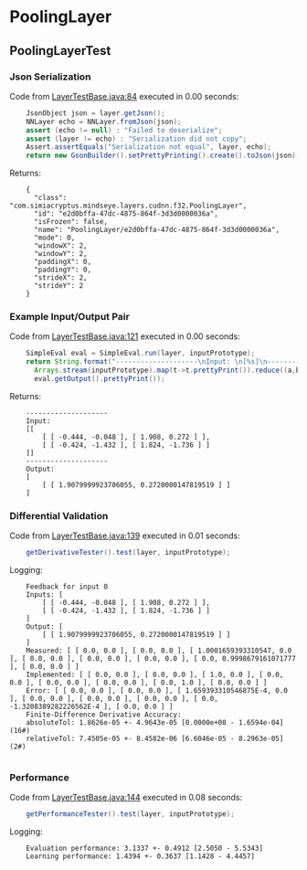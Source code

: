 # PoolingLayer
## PoolingLayerTest
### Json Serialization
Code from [LayerTestBase.java:84](../../../../../../../../../MindsEye/src/test/java/com/simiacryptus/mindseye/layers/LayerTestBase.java#L84) executed in 0.00 seconds: 
```java
    JsonObject json = layer.getJson();
    NNLayer echo = NNLayer.fromJson(json);
    assert (echo != null) : "Failed to deserialize";
    assert (layer != echo) : "Serialization did not copy";
    Assert.assertEquals("Serialization not equal", layer, echo);
    return new GsonBuilder().setPrettyPrinting().create().toJson(json);
```

Returns: 

```
    {
      "class": "com.simiacryptus.mindseye.layers.cudnn.f32.PoolingLayer",
      "id": "e2d0bffa-47dc-4875-864f-3d3d0000036a",
      "isFrozen": false,
      "name": "PoolingLayer/e2d0bffa-47dc-4875-864f-3d3d0000036a",
      "mode": 0,
      "windowX": 2,
      "windowY": 2,
      "paddingX": 0,
      "paddingY": 0,
      "strideX": 2,
      "strideY": 2
    }
```



### Example Input/Output Pair
Code from [LayerTestBase.java:121](../../../../../../../../../MindsEye/src/test/java/com/simiacryptus/mindseye/layers/LayerTestBase.java#L121) executed in 0.00 seconds: 
```java
    SimpleEval eval = SimpleEval.run(layer, inputPrototype);
    return String.format("--------------------\nInput: \n[%s]\n--------------------\nOutput: \n%s",
      Arrays.stream(inputPrototype).map(t->t.prettyPrint()).reduce((a,b)->a+",\n"+b).get(),
      eval.getOutput().prettyPrint());
```

Returns: 

```
    --------------------
    Input: 
    [[
    	[ [ -0.444, -0.048 ], [ 1.908, 0.272 ] ],
    	[ [ -0.424, -1.432 ], [ 1.824, -1.736 ] ]
    ]]
    --------------------
    Output: 
    [
    	[ [ 1.9079999923706055, 0.2720000147819519 ] ]
    ]
```



### Differential Validation
Code from [LayerTestBase.java:139](../../../../../../../../../MindsEye/src/test/java/com/simiacryptus/mindseye/layers/LayerTestBase.java#L139) executed in 0.01 seconds: 
```java
    getDerivativeTester().test(layer, inputPrototype);
```
Logging: 
```
    Feedback for input 0
    Inputs: [
    	[ [ -0.444, -0.048 ], [ 1.908, 0.272 ] ],
    	[ [ -0.424, -1.432 ], [ 1.824, -1.736 ] ]
    ]
    Output: [
    	[ [ 1.9079999923706055, 0.2720000147819519 ] ]
    ]
    Measured: [ [ 0.0, 0.0 ], [ 0.0, 0.0 ], [ 1.0001659393310547, 0.0 ], [ 0.0, 0.0 ], [ 0.0, 0.0 ], [ 0.0, 0.0 ], [ 0.0, 0.9998679161071777 ], [ 0.0, 0.0 ] ]
    Implemented: [ [ 0.0, 0.0 ], [ 0.0, 0.0 ], [ 1.0, 0.0 ], [ 0.0, 0.0 ], [ 0.0, 0.0 ], [ 0.0, 0.0 ], [ 0.0, 1.0 ], [ 0.0, 0.0 ] ]
    Error: [ [ 0.0, 0.0 ], [ 0.0, 0.0 ], [ 1.659393310546875E-4, 0.0 ], [ 0.0, 0.0 ], [ 0.0, 0.0 ], [ 0.0, 0.0 ], [ 0.0, -1.3208389282226562E-4 ], [ 0.0, 0.0 ] ]
    Finite-Difference Derivative Accuracy:
    absoluteTol: 1.8626e-05 +- 4.9643e-05 [0.0000e+00 - 1.6594e-04] (16#)
    relativeTol: 7.4505e-05 +- 8.4582e-06 [6.6046e-05 - 8.2963e-05] (2#)
    
```

### Performance
Code from [LayerTestBase.java:144](../../../../../../../../../MindsEye/src/test/java/com/simiacryptus/mindseye/layers/LayerTestBase.java#L144) executed in 0.08 seconds: 
```java
    getPerformanceTester().test(layer, inputPrototype);
```
Logging: 
```
    Evaluation performance: 3.1337 +- 0.4912 [2.5050 - 5.5343]
    Learning performance: 1.4394 +- 0.3637 [1.1428 - 4.4457]
    
```

